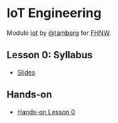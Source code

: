 # IoT Engineering
Module [iot](https://www.fhnw.ch/de/studium/module/9280188) by [@tamberg](https://twitter.com/tamberg) for [FHNW](https://www.fhnw.ch/).

## Lesson 0: Syllabus
- [Slides](http://www.tamberg.org/fhnw/2022/hs/IoT00Syllabus.pdf)

## Hands-on
- [Hands-on Lesson 0](../../../../fhnw-iot-work-00/blob/master/README.md)
